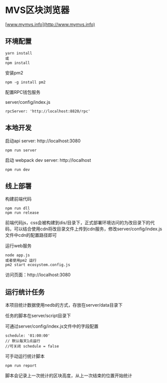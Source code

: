 # MVS区块浏览器
[www.mymvs.info](http://www.mymvs.info)

## 环境配置

```
yarn install
或
npm install
```
安装pm2

```
npm -g install pm2
```

配置RPC钱包服务

server/config/index.js

```
rpcServer: 'http://localhost:8820/rpc'
```

## 本地开发

启动api server: http://localhost:3080
```
npm run server
```

启动 webpack dev server: http://localhost
```
npm run dev
```

##  线上部署

构建前端代码
```
npm run dll
npm run release
```
前端代码js，css会被构建到dis/目录下，正式部署环境访问的为改目录下的代码，可以结合使用cdn将改目录文件上传到cdn服务，修改server/config/index.js文件中cdn的配置路径即可

运行web服务
```
node app.js
或者使用pm2 运行
pm2 start ecosystem.config.js
```

访问页面：http://localhost:3080

## 运行统计任务

本项目统计数据使用nedb的方式，存放在server/data目录下

任务的脚本在server/script目录下

可通过server/config/index.js文件中的字段配置
```
schedule: '01:00:00'
// 默认每天1点运行
//可关闭 schedule = false
```

可手动运行统计脚本
```
npm run report
```

脚本会记录上一次统计的区块高度，从上一次结束的位置开始统计
